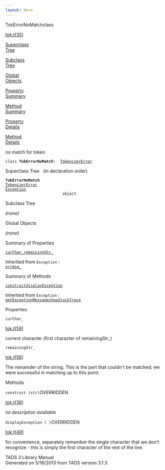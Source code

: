 ```yaml
---
layout: docs
---
```

<span class="title">TokErrorNoMatch</span><span class="type">class</span>

[tok.t](../file/tok.t.html)\[[35](../source/tok.t.html#35)\]

[Superclass  
Tree](#_SuperClassTree_)

[Subclass  
Tree](#_SubClassTree_)

[Global  
Objects](#_ObjectSummary_)

[Property  
Summary](#_PropSummary_)

[Method  
Summary](#_MethodSummary_)

[Property  
Details](#_Properties_)

[Method  
Details](#_Methods_)



no match for token

`class `**`TokErrorNoMatch`**` :   `[`TokenizerError`](../object/TokenizerError.html)



<span id="_SuperClassTree_"></span>



<span class="hdln">Superclass Tree</span>   (in declaration order)



**`TokErrorNoMatch`**  
[`TokenizerError`](../object/TokenizerError.html)  
[`Exception`](../object/Exception.html)  
`                         object`  
<span id="_SubClassTree_"></span>



<span class="hdln">Subclass Tree</span>  



*(none)* <span id="_ObjectSummary_"></span>



<span class="hdln">Global Objects</span>  



*(none)* <span id="_PropSummary_"></span>



<span class="hdln">Summary of Properties</span>  



[`curChar_`](#curChar_)[`remainingStr_`](#remainingStr_)



Inherited from `Exception` :  
[`errmsg_`](../object/Exception.html#errmsg_)

<span id="_MethodSummary_"></span>



<span class="hdln">Summary of Methods</span>  



[`construct`](#construct)[`displayException`](#displayException)



Inherited from `Exception` :  
[`getExceptionMessage`](../object/Exception.html#getExceptionMessage)[`showStackTrace`](../object/Exception.html#showStackTrace)

<span id="_Properties_"></span>



<span class="hdln">Properties</span>  



<span id="curChar_"></span>

`curChar_`

[tok.t](../file/tok.t.html)\[[59](../source/tok.t.html#59)\]



current character (first character of remainingStr\_)



<span id="remainingStr_"></span>

`remainingStr_`

[tok.t](../file/tok.t.html)\[[56](../source/tok.t.html#56)\]



The remainder of the string. This is the part that couldn't be matched;
we were successful in matching up to this point.



<span id="_Methods_"></span>



<span class="hdln">Methods</span>  



<span id="construct"></span>

`construct (str)`<span class="rem">OVERRIDDEN</span>

[tok.t](../file/tok.t.html)\[[36](../source/tok.t.html#36)\]



*no description available*



<span id="displayException"></span>

`displayException ( )`<span class="rem">OVERRIDDEN</span>

[tok.t](../file/tok.t.html)\[[49](../source/tok.t.html#49)\]



for convenience, separately remember the single character that we don't
recognize - this is simply the first character of the rest of the line





TADS 3 Library Manual  
Generated on 5/16/2013 from TADS version 3.1.3


